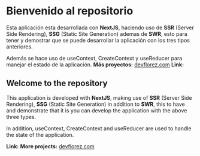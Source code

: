 # Bienvenido al repositorio

Esta aplicación esta desarrollada con **NextJS**, haciendo uso de **SSR** (Server Side Rendering), **SSG** (Static Site Generation)  ademas de **SWR**, esto para tener y demostrar  que se puede desarrollar la aplicación con los tres tipos anteriores.

Además se hace uso de useContext, CreateContext y useReducer para manejar el estado de la aplicación.
**Más proyectos:** [devflorez.com](https://devflorez.com/)
**Link:**

## Welcome to the repository

This application is developed with **NextJS**, making use of **SSR** (Server Side Rendering), **SSG** (Static Site Generation) in addition to **SWR**, this to have and demonstrate that it is you can develop the application with the above three types.

In addition, useContext, CreateContext and useReducer are used to handle the state of the application.

**Link:**
**More projects:** [devflorez.com](https://devflorez.com/)
